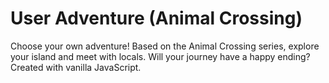 # User Adventure (Animal Crossing)
Choose your own adventure! Based on the Animal Crossing series, explore your island and meet with locals. Will your journey have a happy ending? Created with vanilla JavaScript.
